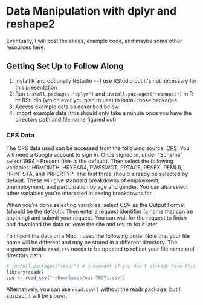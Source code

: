# Data Manipulation with dplyr and reshape2

Eventually, I will post the slides, example code, and maybe some other resources here.

## Getting Set Up to Follow Along 

1. Install R and optionally RStudio -- I use RStudio but it's not necessary for this presentation
2. Run `install.packages("dplyr")` and `install.packages("reshape2")` in R or RStudio (which ever you plan to use) to install those packages
3. Access example data as described below
4. Import example data (this should only take a minute once you have the directory path and file name figured out)


### CPS Data

The CPS data used can be accessed from the following source: [CPS](https://cps.kansascityfed.org/signin). You will need a Google account to sign in. Once signed in, under "Schema" select 1994 - Present (this is the default). Then select the following variables: HRMONTH, HRYEAR4, PWSSWGT, PRTAGE, PESEX, PEMLR, HRINTSTA, and PRPERTYP. The first three should already be selected by default. These will give standard breakdowns of employment, unemployment, and participation by age and gender. You can also select other variables you're interested in seeing breakdowns for. 

When you're done selecting variables, select CSV as the Output Format (should be the default). Then enter a request identifier (a name that can be anything) and submit your request. You can wait for the request to finish and download the data or leave the site and return for it later. 

To import the data on a Mac, I used the following code. Note that your file name will be different and may be stored in a different directory. The argument inside `read_csv` needs to be updated to reflect your file name and directory path.

```r
# install.packages("readr") # uncomment if you don't already have this package installed
library(readr)
cps <- read_csv("~/Downloads/out-78971.csv")
```
Alternatively, you can use `read.csv()` without the readr package, but I suspect it will be slower.


